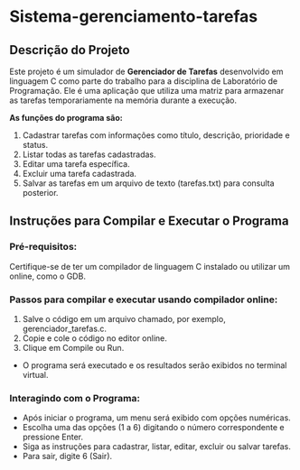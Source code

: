 # Sistema-gerenciamento-tarefas

## Descrição do Projeto
Este projeto é um simulador de **Gerenciador de Tarefas** desenvolvido em linguagem C como parte do trabalho para a disciplina de Laboratório de Programação. Ele é uma aplicação que utiliza uma matriz para armazenar as tarefas temporariamente na memória durante a execução.

**As funções do programa são:**

1. Cadastrar tarefas com informações como título, descrição, prioridade e status.
2. Listar todas as tarefas cadastradas.
3. Editar uma tarefa específica.
4. Excluir uma tarefa cadastrada.
5. Salvar as tarefas em um arquivo de texto (tarefas.txt) para consulta posterior.
   

## Instruções para Compilar e Executar o Programa
### Pré-requisitos: 
Certifique-se de ter um compilador de linguagem C instalado ou utilizar um online, como o GDB. 

### Passos para compilar e executar usando compilador online:

1. Salve o código em um arquivo chamado, por exemplo, gerenciador_tarefas.c.
2. Copie e cole o código no editor online.
3. Clique em Compile ou Run.
  - O programa será executado e os resultados serão exibidos no terminal virtual.

### Interagindo com o Programa:

- Após iniciar o programa, um menu será exibido com opções numéricas.
- Escolha uma das opções (1 a 6) digitando o número correspondente e pressione Enter.
- Siga as instruções para cadastrar, listar, editar, excluir ou salvar tarefas.
- Para sair, digite 6 (Sair).
